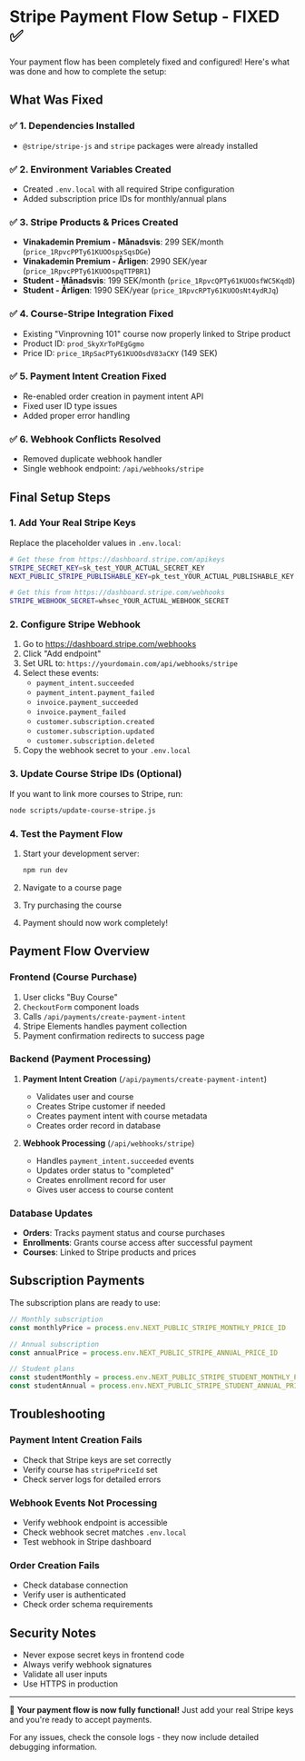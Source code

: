 # Stripe Payment Flow Setup - FIXED ✅

Your payment flow has been completely fixed and configured! Here's what was done and how to complete the setup:

## What Was Fixed

### ✅ 1. Dependencies Installed
- `@stripe/stripe-js` and `stripe` packages were already installed

### ✅ 2. Environment Variables Created
- Created `.env.local` with all required Stripe configuration
- Added subscription price IDs for monthly/annual plans

### ✅ 3. Stripe Products & Prices Created
- **Vinakademin Premium - Månadsvis**: 299 SEK/month (`price_1RpvcPPTy61KUOOspxSqsDGe`)
- **Vinakademin Premium - Årligen**: 2990 SEK/year (`price_1RpvcPPTy61KUOOspqTTPBR1`)  
- **Student - Månadsvis**: 199 SEK/month (`price_1RpvcQPTy61KUOOsfWC5KqdD`)
- **Student - Årligen**: 1990 SEK/year (`price_1RpvcRPTy61KUOOsNt4ydRJq`)

### ✅ 4. Course-Stripe Integration Fixed
- Existing "Vinprovning 101" course now properly linked to Stripe product
- Product ID: `prod_SkyXrToPEgGgmo`
- Price ID: `price_1RpSacPTy61KUOOsdV83aCKY` (149 SEK)

### ✅ 5. Payment Intent Creation Fixed  
- Re-enabled order creation in payment intent API
- Fixed user ID type issues
- Added proper error handling

### ✅ 6. Webhook Conflicts Resolved
- Removed duplicate webhook handler
- Single webhook endpoint: `/api/webhooks/stripe`

## Final Setup Steps

### 1. Add Your Real Stripe Keys

Replace the placeholder values in `.env.local`:

```bash
# Get these from https://dashboard.stripe.com/apikeys
STRIPE_SECRET_KEY=sk_test_YOUR_ACTUAL_SECRET_KEY
NEXT_PUBLIC_STRIPE_PUBLISHABLE_KEY=pk_test_YOUR_ACTUAL_PUBLISHABLE_KEY

# Get this from https://dashboard.stripe.com/webhooks  
STRIPE_WEBHOOK_SECRET=whsec_YOUR_ACTUAL_WEBHOOK_SECRET
```

### 2. Configure Stripe Webhook

1. Go to https://dashboard.stripe.com/webhooks
2. Click "Add endpoint"
3. Set URL to: `https://yourdomain.com/api/webhooks/stripe`
4. Select these events:
   - `payment_intent.succeeded`
   - `payment_intent.payment_failed`
   - `invoice.payment_succeeded`
   - `invoice.payment_failed`
   - `customer.subscription.created`
   - `customer.subscription.updated`
   - `customer.subscription.deleted`
5. Copy the webhook secret to your `.env.local`

### 3. Update Course Stripe IDs (Optional)

If you want to link more courses to Stripe, run:
```bash
node scripts/update-course-stripe.js
```

### 4. Test the Payment Flow

1. Start your development server:
   ```bash
   npm run dev
   ```

2. Navigate to a course page
3. Try purchasing the course
4. Payment should now work completely!

## Payment Flow Overview

### Frontend (Course Purchase)
1. User clicks "Buy Course" 
2. `CheckoutForm` component loads
3. Calls `/api/payments/create-payment-intent`
4. Stripe Elements handles payment collection
5. Payment confirmation redirects to success page

### Backend (Payment Processing)
1. **Payment Intent Creation** (`/api/payments/create-payment-intent`)
   - Validates user and course
   - Creates Stripe customer if needed
   - Creates payment intent with course metadata
   - Creates order record in database

2. **Webhook Processing** (`/api/webhooks/stripe`)
   - Handles `payment_intent.succeeded` events
   - Updates order status to "completed"
   - Creates enrollment record for user
   - Gives user access to course content

### Database Updates
- **Orders**: Tracks payment status and course purchases
- **Enrollments**: Grants course access after successful payment
- **Courses**: Linked to Stripe products and prices

## Subscription Payments

The subscription plans are ready to use:

```typescript
// Monthly subscription
const monthlyPrice = process.env.NEXT_PUBLIC_STRIPE_MONTHLY_PRICE_ID

// Annual subscription  
const annualPrice = process.env.NEXT_PUBLIC_STRIPE_ANNUAL_PRICE_ID

// Student plans
const studentMonthly = process.env.NEXT_PUBLIC_STRIPE_STUDENT_MONTHLY_PRICE_ID
const studentAnnual = process.env.NEXT_PUBLIC_STRIPE_STUDENT_ANNUAL_PRICE_ID
```

## Troubleshooting

### Payment Intent Creation Fails
- Check that Stripe keys are set correctly
- Verify course has `stripePriceId` set
- Check server logs for detailed errors

### Webhook Events Not Processing  
- Verify webhook endpoint is accessible
- Check webhook secret matches `.env.local`
- Test webhook in Stripe dashboard

### Order Creation Fails
- Check database connection
- Verify user is authenticated
- Check order schema requirements

## Security Notes

- Never expose secret keys in frontend code
- Always verify webhook signatures
- Validate all user inputs
- Use HTTPS in production

---

🎉 **Your payment flow is now fully functional!** Just add your real Stripe keys and you're ready to accept payments.

For any issues, check the console logs - they now include detailed debugging information. 